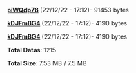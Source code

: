 [**piWQdp78**](/data/piWQdp78.txt) (22/12/22 - 17:12)- 91453 bytes

[**kDJFmBG4**](/data/kDJFmBG4.txt) (22/12/22 - 17:12)- 4190 bytes

[**kDJFmBG4**](/data/kDJFmBG4.txt) (22/12/22 - 17:12)- 4190 bytes

**Total Datas**: 1215

**Total Size**: 7.53 MB / 7.5 MB